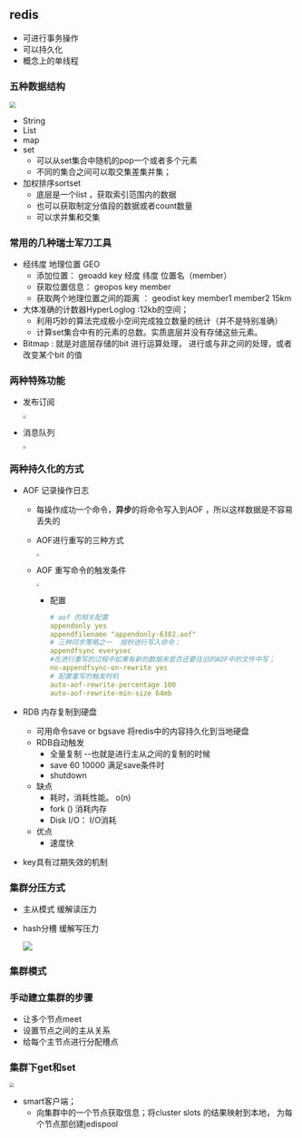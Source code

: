 ## redis

* 可进行事务操作
* 可以持久化
* 概念上的单线程

### 五种数据结构

<img src="https://img-blog.csdnimg.cn/20191128225857442.png?x-oss-process=image/watermark,type_ZmFuZ3poZW5naGVpdGk,shadow_10,text_aHR0cHM6Ly9ibG9nLmNzZG4ubmV0L3dlaXhpbl80MjM1MzM5MA==,size_16,color_FFFFFF,t_70" style="zoom: 67%;" />

* String
* List
* map
* set
  + 可以从set集合中随机的pop一个或者多个元素
  + 不同的集合之间可以取交集差集并集；
* 加权排序sortset
  + 底层是一个list ，获取索引范围内的数据
  + 也可以获取制定分值段的数据或者count数量
  + 可以求并集和交集



### 常用的几种瑞士军刀工具

* 经纬度 地理位置 GEO
  + 添加位置： geoadd key 经度 纬度 位置名（member）
  + 获取位置信息： geopos key member
  + 获取两个地理位置之间的距离 ： geodist key member1 member2   15km
* 大体准确的计数器HyperLoglog :12kb的空间；
  + 利用巧妙的算法完成极小空间完成独立数量的统计（并不是特别准确）
  + 计算set集合中有的元素的总数。实质底层并没有存储这些元素。
* Bitmap : 就是对底层存储的bit 进行运算处理， 进行或与非之间的处理，或者改变某个bit 的值



### 两种特殊功能

* 发布订阅

  <img src="https://img-blog.csdnimg.cn/20191203175056318.png?x-oss-process=image/watermark,type_ZmFuZ3poZW5naGVpdGk,shadow_10,text_aHR0cHM6Ly9ibG9nLmNzZG4ubmV0L3dlaXhpbl80MjM1MzM5MA==,size_16,color_FFFFFF,t_70" style="zoom:33%;" />

* 消息队列

  <img src="https://img-blog.csdnimg.cn/20191203180130456.png?x-oss-process=image/watermark,type_ZmFuZ3poZW5naGVpdGk,shadow_10,text_aHR0cHM6Ly9ibG9nLmNzZG4ubmV0L3dlaXhpbl80MjM1MzM5MA==,size_16,color_FFFFFF,t_70" style="zoom: 33%;" />

### 两种持久化的方式

* AOF 记录操作日志

  + 每操作成功一个命令，**异步**的将命令写入到AOF ，所以这样数据是不容易丢失的

  + AOF进行重写的三种方式

    <img src="https://img-blog.csdnimg.cn/20191205103736803.png?x-oss-process=image/watermark,type_ZmFuZ3poZW5naGVpdGk,shadow_10,text_aHR0cHM6Ly9ibG9nLmNzZG4ubmV0L3dlaXhpbl80MjM1MzM5MA==,size_16,color_FFFFFF,t_70" style="zoom:30%;" />

  + AOF 重写命令的触发条件

    <img src="https://img-blog.csdnimg.cn/20191205122023157.png?x-oss-process=image/watermark,type_ZmFuZ3poZW5naGVpdGk,shadow_10,text_aHR0cHM6Ly9ibG9nLmNzZG4ubmV0L3dlaXhpbl80MjM1MzM5MA==,size_16,color_FFFFFF,t_70" style="zoom:30%;" />

    + 配置

      ```yml
      # aof 的相关配置
      appendonly yes
      appendfilename "appendonly-6382.aof"
      # 三种同步策略之一  按秒进行写入命令；
      appendfsync everysec
      #在进行重写的过程中如果有新的数据来是否还要往旧的AOF中的文件中写；
      no-appendfsync-on-rewrite yes
      # 配置重写的触发时机
      auto-aof-rewrite-percentage 100
      auto-aof-rewrite-min-size 64mb
      ```

* RDB 内存复制到硬盘

  + 可用命令save or bgsave 将redis中的内容持久化到当地硬盘
  + RDB自动触发
    +  全量复制 --也就是进行主从之间的复制的时候
    + save 60 10000 满足save条件时
    + shutdown
  + 缺点
    - 耗时，消耗性能。 o(n)
    - fork () 消耗内存
    - Disk I/O： I/O消耗
  + 优点
    + 速度快

* key具有过期失效的机制



### 集群分压方式

* 主从模式 缓解读压力

* hash分槽 缓解写压力

  ![](https://img-blog.csdnimg.cn/20190922103320430.png?x-oss-process=image/watermark,type_ZmFuZ3poZW5naGVpdGk,shadow_10,text_aHR0cHM6Ly9ibG9nLmNzZG4ubmV0L3dlaXhpbl80MjM1MzM5MA==,size_16,color_FFFFFF,t_70)



### 集群模式

###  

### 手动建立集群的步骤

* 让多个节点meet 
* 设置节点之间的主从关系
* 给每个主节点进行分配槽点



### 集群下get和set 

<img src="https://img-blog.csdnimg.cn/20191226100226158.png?x-oss-process=image/watermark,type_ZmFuZ3poZW5naGVpdGk,shadow_10,text_aHR0cHM6Ly9ibG9nLmNzZG4ubmV0L3dlaXhpbl80MjM1MzM5MA==,size_16,color_FFFFFF,t_70" style="zoom: 50%;" />

* smart客户端；
  + 向集群中的一个节点获取信息；将cluster slots 的结果映射到本地， 为每个节点那创建jedispool

